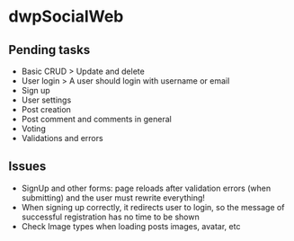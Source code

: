 # dwpSocialWeb

## Pending tasks

- Basic CRUD > Update and delete
- User login > A user should login with username or email
- Sign up
- User settings
- Post creation
- Post comment and comments in general
- Voting
- Validations and errors

## Issues

- SignUp and other forms: page reloads after validation errors (when submitting) and the user must rewrite everything!
- When signing up correctly, it redirects user to login, so the message of successful registration has no time to be shown
- Check Image types when loading posts images, avatar, etc
